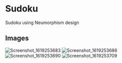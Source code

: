 # Sudoku

Sudoku using Neumorphism design


## Images
![Screenshot_1619253683](https://user-images.githubusercontent.com/54545252/115953200-ae25d080-a507-11eb-846b-22d2a54b4151.png)
![Screenshot_1619253686](https://user-images.githubusercontent.com/54545252/115953203-afef9400-a507-11eb-88ef-f4bf4d2639ad.png)
![Screenshot_1619253690](https://user-images.githubusercontent.com/54545252/115953205-b0882a80-a507-11eb-9afd-71a433e5ba79.png)
![Screenshot_1619253709](https://user-images.githubusercontent.com/54545252/115953206-b1b95780-a507-11eb-8184-ad82bcdb0bbd.png)

